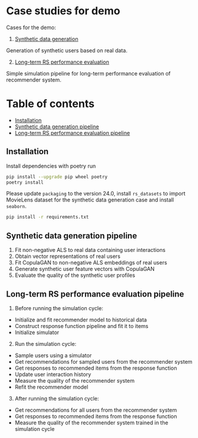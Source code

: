 # Case studies for demo
Cases for the demo:
1. [Synthetic data generation](https://github.com/sb-ai-lab/Sim4Rec/blob/main/demo/synthetic_data_generation.ipynb)

Generation of synthetic users based on real data.

2. [Long-term RS performance evaluation](https://github.com/sb-ai-lab/Sim4Rec/blob/main/demo/rs_performance_evaluation.ipynb)

Simple simulation pipeline for long-term performance evaluation of recommender system. 

# Table of contents

* [Installation](#installation)
* [Synthetic data generation pipeline](#synthetic-data-generation-pipeline)
* [Long-term RS performance evaluation pipeline](#long-term-RS-performance-evaluation-pipeline)

## Installation

Install dependencies with poetry run

```bash
pip install --upgrade pip wheel poetry
poetry install
```

Please update `packaging` to the version 24.0, install `rs_datasets` to import MovieLens dataset for the synthetic data generation case and install `seaborn`.
```bash
pip install -r requirements.txt
```

## Synthetic data generation pipeline
1. Fit non-negative ALS to real data containing user interactions
2. Obtain vector representations of real users
3. Fit CopulaGAN to non-negative ALS embeddings of real users
4. Generate synthetic user feature vectors with CopulaGAN
5. Evaluate the quality of the synthetic user profiles

## Long-term RS performance evaluation pipeline
1. Before running the simulation cycle:
 - Initialize and fit recommender model to historical data
 - Construct response function pipeline and fit it to items
 - Initialize simulator
2. Run the simulation cycle: 
 - Sample users using a simulator
 - Get recommendations for sampled users from the recommender system
 - Get responses to recommended items from the response function
 - Update user interaction history
 - Measure the quality of the recommender system
 - Refit the recommender model
3. After running the simulation cycle:
 - Get recommendations for all users from the recommender system
 - Get responses to recommended items from the response function
 - Measure the quality of the recommender system trained in the simulation cycle